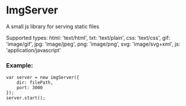 # ImgServer
A small js library for serving static files

Supported types:
    html: 'text/html',
    txt: 'text/plain',
    css: 'text/css',
    gif: 'image/gif',
    jpg: 'image/jpeg',
    png: 'image/png',
    svg: 'image/svg+xml',
    js: 'application/javascript'

### Example:
```
var server = new imgServer({
    dir: filePath,
    port: 3000
});
server.start();
```

